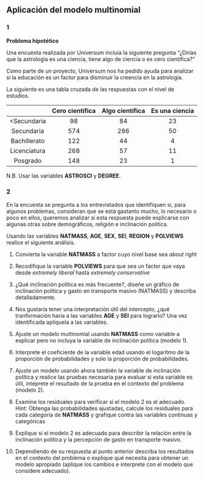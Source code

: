 ## Aplicación del modelo multinomial

### 1

__Problema hipotético__

Una encuesta realizada por Universum incluía la siguiente pregunta “¿Dirías que la astrología es una ciencia, tiene algo de ciencia o es cero científica?”

Como parte de un proyecto, Universum nos ha pedido ayuda para analizar si la educación es un factor para disminuir la creencia en la astrología.

La siguiente es una tabla cruzada de las respuestas con el nivel de estudios.

|              | Cero científica | Algo científica | Es una ciencia |
|:------------:|:---------------:|:---------------:|:--------------:|
|  <Secundaria |        98       |        84       |       23       |
|  Secundaria  |       574       |       286       |       50       |
| Bachillerato |       122       |        44       |        4       |
| Licenciatura |       268       |        57       |       11       |
|   Posgrado   |       148       |        23       |        1       |


N.B. Usar las variables __ASTROSCI__ y __DEGREE__.

### 2

En la encuesta se pregunta a los entrevistados que identifiquen si, para algunos problemas, consideran que se está gastanto mucho, lo necesario o poco en ellos, queremos analizar si esta respuesta puede explicarse con algunas otras sobre demográficos, religión e inclinación política.

Usando las variables __NATMASS__, __AGE__, __SEX__, __SEI__, __REGION__ y __POLVIEWS__ realice el siguiente análisis.

1. Convierta la variable __NATMASS__ a factor cuyo nivel base sea _about right_

2. Recodifique la variable __POLVIEWS__ para que sea un factor que vaya desde _extremely liberal_ hasta _extremely conservative_

3. ¿Qué inclinación política es más frecuente?, diseñe un gráfico de inclinación política y gasto en transporte masivo (NATMASS) y describa detalladamente.

4. Nos gustaría tener una interpretación útil del intercepto, ¿qué tranformación haría a las variables __AGE__ y __SEI__ para lograrlo? Una vez identificada aplíquela a las variables.

5. Ajuste un modelo multinomial usando __NATMASS__ como variable a explicar pero no incluya la variable de inclinación política (modelo 1).

6. Interprete el coeficiente de la variable edad usando el logarítmo de la proporción de probabilidades y solo la proporción de probabilidades.

7. Ajuste un modelo usando ahora también la variable de inclinación política y realice las pruebas necesaria para evaluar si esta variable es útil, inteprete el resultado de la prueba en el contexto del problema (modelo 2).

8. Examine los residuales para verificar si el modelo 2 es el adecuado. 
Hint: Obtenga las probabilidades ajustadas, calcule los residuales para cada categoría de __NATMASS__ y grafique contra las variables continuas y categóricas

9. Explique si el modelo 2 es adecuado para describir la relación entre la inclinación política y la percepción de gasto en transporte masivo.

10. Dependiendo de su respuesta al punto anterior describa los resultados en el contexto del problema o explique qué necesita para obtener un modelo apropiado (aplique los cambios e interprete con el modelo que considere adecuado).